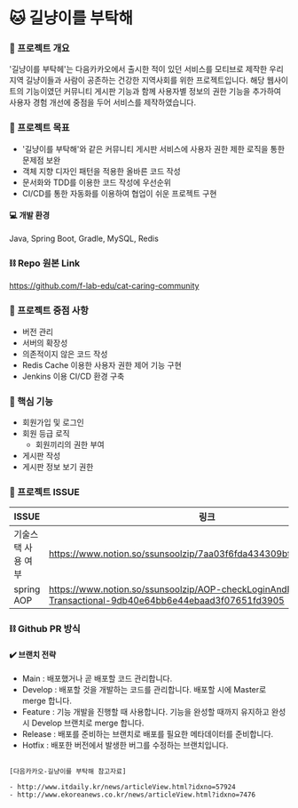 # 🐱 길냥이를 부탁해

### 📌 프로젝트 개요

'길냥이를 부탁헤'는 다음카카오에서 출시한 적이 있던 서비스를 모티브로 제작한 우리 지역 길냥이들과 사람이 공존하는 건강한 지역사회를 위한 프로젝트입니다. 해당 웹사이트의
기능이였던 커뮤니티 게시판 기능과 함께 사용자별 정보의 권한 기능을 추가하여 사용자 경험 개선에 중점을 두어 서비스를 제작하였습니다.

### 📌 프로젝트 목표

- '길냥이를 부탁해'와 같은 커뮤니티 게시판 서비스에 사용자 권한 제한 로직을 통한 문제점 보완
- 객체 지향 디자인 패턴을 적용한 올바른 코드 작성
- 문서화와 TDD를 이용한 코드 작성에 우선순위
- CI/CD를 통한 자동화를 이용하여 협업이 쉬운 프로젝트 구현

#### 💻 개발 환경

Java, Spring Boot, Gradle, MySQL, Redis

### ⛓️ Repo 원본 Link ###
https://github.com/f-lab-edu/cat-caring-community

### 📌 프로젝트 중점 사항

- 버전 관리
- 서버의 확장성
- 의존적이지 않은 코드 작성
- Redis Cache 이용한 사용자 권한 제어 기능 구현
- Jenkins 이용 CI/CD 환경 구축

### 📌 핵심 기능

- 회원가입 및 로그인
- 회원 등급 로직
    - 회원끼리의 권한 부여
- 게시판 작성
- 게시판 정보 보기 권한

### 📁 프로젝트 ISSUE 
| ISSUE | 링크 |
|-----|------|
| 기술스택 사용 여부 | https://www.notion.so/ssunsoolzip/7aa03f6fda434309bff31ba59ec6b3dc |
| spring AOP | https://www.notion.so/ssunsoolzip/AOP-checkLoginAndProcessResult-Transactional-9db40e64bb6e44ebaad3f07651fd3905 |

### ⛓️ Github PR 방식

#### ✔️ 브랜치 전략

- Main : 배포했거나 곧 배포할 코드 관리합니다.
- Develop : 배포할 것을 개발하는 코드를 관리합니다. 배포할 시에 Master로 merge 합니다.
- Feature : 기능 개발을 진행할 때 사용합니다. 기능을 완성할 때까지 유지하고 완성 시 Develop 브랜치로 merge 합니다.
- Release : 배포를 준비하는 브랜치로 배포를 필요한 메타데이터를 준비합니다.
- Hotfix :  배포한 버전에서 발생한 버그를 수정하는 브랜치입니다.


````````

[다음카카오-길냥이를 부탁해 참고자료]

- http://www.itdaily.kr/news/articleView.html?idxno=57924
- http://www.ekoreanews.co.kr/news/articleView.html?idxno=7476
